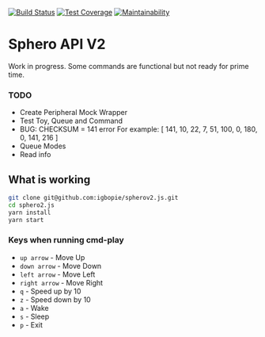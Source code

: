 [![Build Status](https://travis-ci.org/igbopie/spherov2.js.svg?branch=master)](https://travis-ci.org/igbopie/spherov2.js)
[![Test Coverage](https://api.codeclimate.com/v1/badges/5c57b5d2addf2ea48c34/test_coverage)](https://codeclimate.com/github/igbopie/spherov2.js/test_coverage)
[![Maintainability](https://api.codeclimate.com/v1/badges/5c57b5d2addf2ea48c34/maintainability)](https://codeclimate.com/github/igbopie/spherov2.js/maintainability)
# Sphero API V2

Work in progress. Some commands are functional but not ready for prime time.


### TODO
* Create Peripheral Mock Wrapper
* Test Toy, Queue and Command
* BUG: CHECKSUM = 141 error For example: [ 141, 10, 22, 7, 51, 100, 0, 180, 0, 141, 216 ]
* Queue Modes
* Read info


## What is working

```sh
git clone git@github.com:igbopie/spherov2.js.git
cd sphero2.js
yarn install
yarn start
```

### Keys when running cmd-play

* `up arrow` - Move Up
* `down arrow` - Move Down
* `left arrow` - Move Left
* `right arrow` - Move Right
* `q` - Speed up by 10
* `z` - Speed down by 10
* `a` - Wake
* `s` - Sleep
* `p` - Exit
